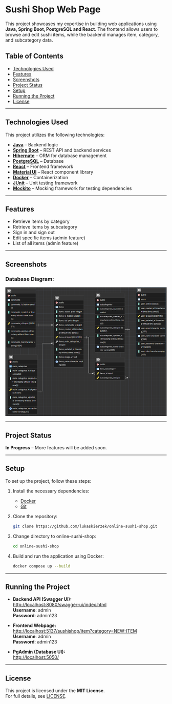 # Sushi Shop Web Page
This project showcases my expertise in building web applications using **Java, Spring Boot, PostgreSQL and React**. The frontend allows users to browse and edit sushi items, while the backend manages item, category, and subcategory data.

## Table of Contents
- [Technologies Used](#technologies-used)
- [Features](#features)
- [Screenshots](#screenshots)
- [Project Status](#project-status)
- [Setup](#setup)
- [Running the Project](#running-the-project)
- [License](#license)

---

## Technologies Used
This project utilizes the following technologies:
- **[Java](https://www.java.com/)** – Backend logic
- **[Spring Boot](https://spring.io/projects/spring-boot)** – REST API and backend services
- **[Hibernate](https://hibernate.org/)** – ORM for database management
- **[PostgreSQL](https://www.postgresql.org/)** – Database
- **[React](https://react.dev/)** – Frontend framework
- **[Material UI](https://mui.com/material-ui/)** – React component library
- **[Docker](https://www.docker.com/)** – Containerization
- **[JUnit](https://junit.org/)** – Unit testing framework
- **[Mockito](https://site.mockito.org/)** – Mocking framework for testing dependencies


---

## Features
- Retrieve items by category  
- Retrieve items by subcategory
- Sign in and sign out
- Edit specific items (admin feature)
- List of all items (admin feature)

---

## Screenshots
### **Database Diagram:**
![SushiShop_database](images/Database_diagram.png)

---

## Project Status
**In Progress** – More features will be added soon.

---

## Setup
To set up the project, follow these steps:

1. Install the necessary dependencies:
    - [Docker](https://docs.docker.com/engine/install/)
    - [Git](https://git-scm.com/downloads)

2. Clone the repository:
   ```bash
   git clone https://github.com/lukaskierzek/online-sushi-shop.git
   ```
   
3. Change directory to online-sushi-shop:
   ```bash
   cd online-sushi-shop
   ```

4. Build and run the application using Docker:
   ```bash
   docker compose up --build
   ```

---

## Running the Project
- **Backend API (Swagger UI):**  
  [http://localhost:8080/swagger-ui/index.html](http://localhost:8080/swagger-ui/index.html)<br/>
  **Username**: admin <br/>
  **Password**: admin123


- **Frontend Webpage:**  
  [http://localhost:5137/sushishop/item?category=NEW-ITEM](http://localhost:4200/sushishop/item?category=NEW-ITEM)<br/>
  **Username**: admin <br/>
  **Password**: admin123


- **PgAdmin (Database UI):**  
  [http://localhost:5050/](http://localhost:5050/)

---

## License
This project is licensed under the **MIT License**.  
For full details, see [LICENSE](LICENSE).

